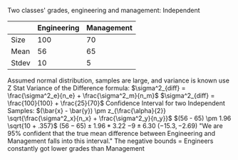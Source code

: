 Two classes' grades, engineering and management: Independent

|       | Engineering | Management |
| ----- | ----------- | ---------- |
| Size  | 100         | 70         |
| Mean  | 56          | 65         |
| Stdev | 10          | 5          |
Assumed normal distribution, samples are large, and variance is known
	use Z Stat
	Variance of the Difference formula:
		$\sigma^2_{diff} = \frac{\sigma^2_e}{n_e} + \frac{\sigma^2_m}{n_m}$
		$\sigma^2_{diff} = \frac{100}{100} + \frac{25}{70}$
	Confidence Interval for two Independent Samples:
		$(\bar{x} - \bar{y}) \pm z_{\frac{\alpha}{2}} \sqrt{\frac{\sigma^2_x}{n_x} + \frac{\sigma^2_y}{n_y}}$
		$(56 - 65) \pm 1.96 \sqrt{10 + .357}$
		$(56 - 65) \pm 1.96 * 3.22$
		$-9 \pm 6.30$
		$(-15.3, -2.69)$
				"We are 95% confident that the true mean difference between Engineering and Management falls into this interval."
					The negative bounds = Engineers constantly got lower grades than Management